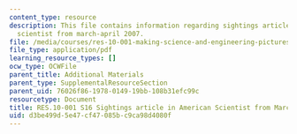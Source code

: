 ```yaml
---
content_type: resource
description: This file contains information regarding sightings article in american
  scientist from march-april 2007.
file: /media/courses/res-10-001-making-science-and-engineering-pictures-a-practical-guide-to-presenting-your-work-spring-2016/d3be499d5e47cf47085bc9ca98d4080f_MITRES_10_001S16_MarchApril07.pdf
file_type: application/pdf
learning_resource_types: []
ocw_type: OCWFile
parent_title: Additional Materials
parent_type: SupplementalResourceSection
parent_uid: 76026f86-1978-0149-19bb-108b31efc99c
resourcetype: Document
title: RES.10-001 S16 Sightings article in American Scientist from March-April 2007
uid: d3be499d-5e47-cf47-085b-c9ca98d4080f
---
```

